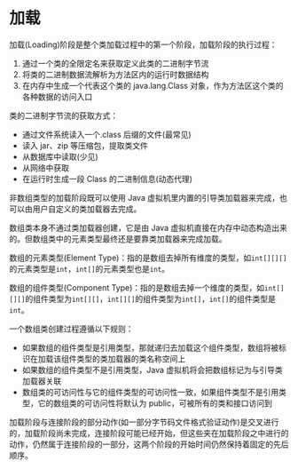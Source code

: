 # 加载

加载(Loading)阶段是整个类加载过程中的第一个阶段，加载阶段的执行过程：

1. 通过一个类的全限定名来获取定义此类的二进制字节流
2. 将类的二进制数据流解析为方法区内的运行时数据结构
3. 在内存中生成一个代表这个类的 java.lang.Class 对象，作为方法区这个类的各种数据的访问入口

类的二进制字节流的获取方式：

- 通过文件系统读入一个.class 后缀的文件(最常见)
- 读入 jar、zip 等压缩包，提取类文件
- 从数据库中读取(少见)
- 从网络中获取
- 在运行时生成一段 Class 的二进制信息(动态代理)

非数组类型的加载阶段既可以使用 Java 虚拟机里内置的引导类加载器来完成，也可以由用户自定义的类加载器去完成。

数组类本身不通过类加载器创建，它是由 Java 虚拟机直接在内存中动态构造出来的。但数组类中的元素类型最终还是要靠类加载器来完成加载。

数组的元素类型(Element Type)：指的是数组去掉所有维度的类型，如`int[][][]`的元素类型是`int`，`int[]`的元素类型也是`int`。

数组的组件类型(Component Type)：指的是数组去掉一个维度的类型，如`int[][][]`的组件类型为`int[][]`，`int[][]`的组件类型为`int[]`，`int[]`的组件类型是`int`。

一个数组类创建过程遵循以下规则：

- 如果数组的组件类型是引用类型，那就递归去加载这个组件类型，数组将被标识在加载该组件类型的类加载器的类名称空间上
- 如果数组的组件类型不是引用类型，Java 虚拟机将会把数组标记为与引导类加载器关联
- 数组类的可访问性与它的组件类型的可访问性一致，如果组件类型不是引用类型，它的数组类的可访问性将默认为 public，可被所有的类和接口访问到

加载阶段与连接阶段的部分动作(如一部分字节码文件格式验证动作)是交叉进行的，加载阶段尚未完成，连接阶段可能已经开始，但这些夹在加载阶段之中进行的动作，仍然属于连接阶段的一部分，这两个阶段的开始时间仍然保持着固定的先后顺序。
